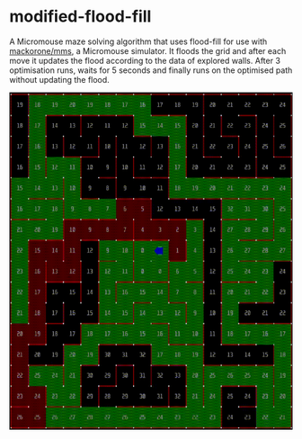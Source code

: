 # modified-flood-fill
A Micromouse maze solving algorithm that uses flood-fill for use with [mackorone/mms](https://github.com/mackorone/mms), a Micromouse simulator.
It floods the grid and after each move it updates the flood according to the data of explored walls.
After 3 optimisation runs, waits for 5 seconds and finally runs on the optimised path without updating the flood.

<img src="DEMO.gif" alt="Demo" width="600" height="600"/>
